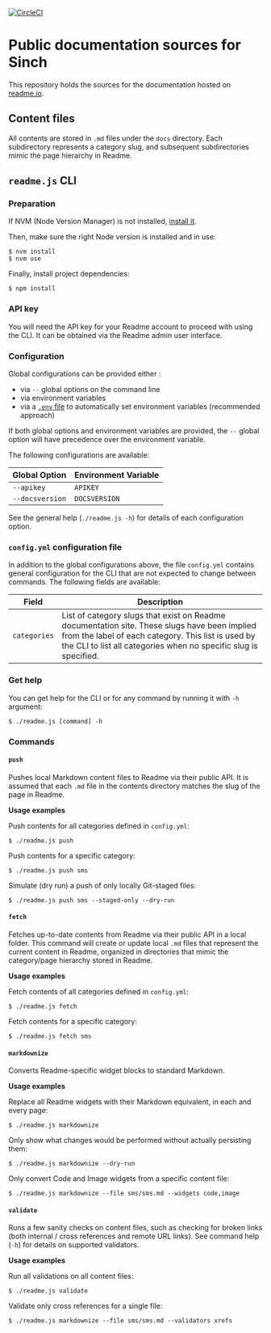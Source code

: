 [![CircleCI](https://circleci.com/gh/sinch/docs/tree/next.svg?style=svg&circle-token=acb4c7610022a9c27e9e356ffcc2b6d96dba1b2b)](https://circleci.com/gh/sinch/docs/tree/next)

# Public documentation sources for Sinch

This repository holds the sources for the documentation hosted on [readme.io](http://sinch.readme.io).

## Content files

All contents are stored in `.md` files under the `docs` directory. Each subdirectory represents a category slug, and
subsequent subdirectories mimic the page hierarchy in Readme.

## `readme.js` CLI

### Preparation

If NVM (Node Version Manager) is not installed, [install it](https://github.com/nvm-sh/nvm#installation-and-update).

Then, make sure the right Node version is installed and in use:

    $ nvm install              
    $ nvm use

Finally, install project dependencies:
    
    $ npm install
    
### API key

You will need the API key for your Readme account to proceed with using the CLI. It can be obtained via the Readme admin 
user interface.

### Configuration

Global configurations can be provided either :
 - via `--` global options on the command line
 - via environment variables
 - via a [`.env` file](https://www.npmjs.com/package/dotenv) to automatically set environment variables (recommended approach)
 
If both global options and environment variables are provided, the `--` global option will have precedence over the environment variable.

The following configurations are available:

| Global Option     | Environment Variable |
| ---               | ---                  |
| `--apikey`        | `APIKEY`             |
| `--docsversion`   | `DOCSVERSION`        |

See the general help (`./readme.js -h`) for details of each configuration option.

### `config.yml` configuration file

In addition to the global configurations above, the file `config.yml` contains general configuration for the CLI that are not expected to change between commands. 
The following fields are available:

| Field         | Description |
| ---           | ---         |
|`categories`   | List of category slugs that exist on Readme documentation site. These slugs have been implied from the label of each category. This list is used by the CLI to list all categories when no specific slug is specified. |

### Get help

You can get help for the CLI or for any command by running it with `-h` argument:

    $ ./readme.js [command] -h 

### Commands

#### `push`

Pushes local Markdown content files to Readme via their public API. It is assumed that each `.md` file in the 
contents directory matches the slug of the page in Readme. 

**Usage examples**

Push contents for all categories defined in `config.yml`:

    $ ./readme.js push
    
Push contents for a specific category:

    $ ./readme.js push sms
    
Simulate (dry run) a push of only locally Git-staged files:  

    $ ./readme.js push sms --staged-only --dry-run   
    
#### `fetch`

Fetches up-to-date contents from Readme via their public API in a local folder. 
This command will create or update local `.md` files that represent the current content in Readme, organized in directories 
that mimic the category/page hierarchy stored in Readme.  

**Usage examples**

Fetch contents of all categories defined in `config.yml`:

    $ ./readme.js fetch
    
Fetch contents for a specific category:

    $ ./readme.js fetch sms

#### `markdownize`

Converts Readme-specific widget blocks to standard Markdown.

**Usage examples**

Replace all Readme widgets with their Markdown equivalent, in each and every page:
 
    $ ./readme.js markdownize 

Only show what changes would be performed without actually persisting them:
 
    $ ./readme.js markdownize --dry-run
    
Only convert Code and Image widgets from a specific content file:
 
    $ ./readme.js markdownize --file sms/sms.md --widgets code,image
    
#### `validate`

Runs a few sanity checks on content files, such as checking for broken links (both internal / cross references and remote URL links). See command help (`-h`) for details on supported validators. 
 
**Usage examples** 
 
Run all validations on all content files:
 
    $ ./readme.js validate  
    
Validate only cross references for a single file:
 
    $ ./readme.js markdownize --file sms/sms.md --validators xrefs
 